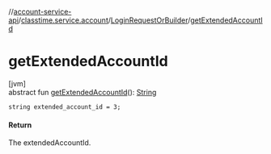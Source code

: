 //[account-service-api](../../../index.md)/[classtime.service.account](../index.md)/[LoginRequestOrBuilder](index.md)/[getExtendedAccountId](get-extended-account-id.md)

# getExtendedAccountId

[jvm]\
abstract fun [getExtendedAccountId](get-extended-account-id.md)(): [String](https://docs.oracle.com/javase/8/docs/api/java/lang/String.html)

`string extended_account_id = 3;`

#### Return

The extendedAccountId.

